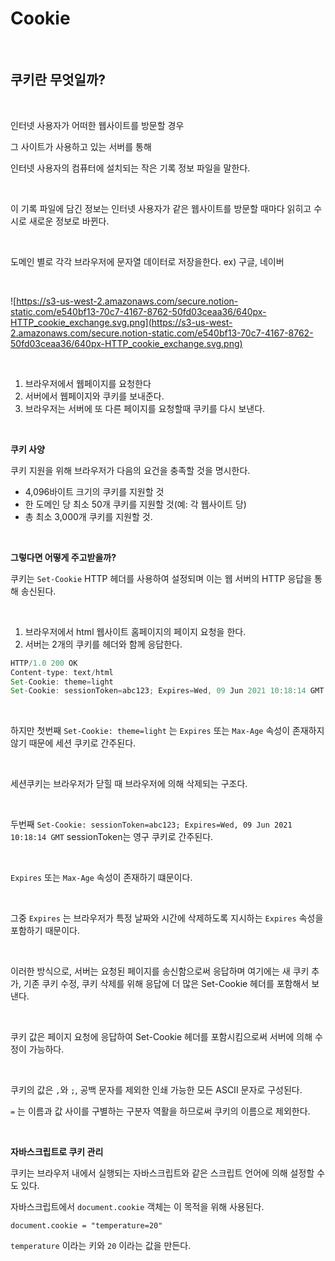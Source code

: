 # Cookie

<br>

## **쿠키란 무엇일까?**

<br>

인터넷 사용자가 어떠한 웹사이트를 방문할 경우 

그 사이트가 사용하고 있는 서버를 통해 

인터넷 사용자의 컴퓨터에 설치되는 작은 기록 정보 파일을 말한다.

<br>

이 기록 파일에 담긴 정보는 인터넷 사용자가 같은 웹사이트를 방문할 때마다 읽히고 수시로 새로운 정보로 바뀐다.

<br>

도메인 별로 각각 브라우저에 문자열 데이터로 저장을한다. ex) 구글, 네이버

<br>

![https://s3-us-west-2.amazonaws.com/secure.notion-static.com/e540bf13-70c7-4167-8762-50fd03ceaa36/640px-HTTP_cookie_exchange.svg.png](https://s3-us-west-2.amazonaws.com/secure.notion-static.com/e540bf13-70c7-4167-8762-50fd03ceaa36/640px-HTTP_cookie_exchange.svg.png)

<br>

1. 브라우저에서 웹페이지를 요청한다
2. 서버에서 웹페이지와 쿠키를 보내준다.
3. 브라우저는 서버에 또 다른 페이지를 요청할때 쿠키를 다시 보낸다.

<br>

**쿠키 사양**

쿠키 지원을 위해 브라우저가 다음의 요건을 충족할 것을 명시한다.

- 4,096바이트 크기의 쿠키를 지원할 것
- 한 도메인 당 최소 50개 쿠키를 지원할 것(예: 각 웹사이트 당)
- 총 최소 3,000개 쿠키를 지원할 것.

<br>

**그렇다면 어떻게 주고받을까?**

쿠키는 `Set-Cookie` HTTP 헤더를 사용하여 설정되며 이는 웹 서버의 HTTP 응답을 통해 송신된다.

<br>

1. 브라우저에서 html 웹사이트 홈페이지의 페이지 요청을 한다.
2. 서버는 2개의 쿠키를 헤더와 함께 응답한다.

```jsx
HTTP/1.0 200 OK
Content-type: text/html
Set-Cookie: theme=light
Set-Cookie: sessionToken=abc123; Expires=Wed, 09 Jun 2021 10:18:14 GMT
```

<br>

하지만 첫번째 `Set-Cookie: theme=light` 는 `Expires` 또는 `Max-Age` 속성이 존재하지 않기 때문에 세션 쿠키로 간주된다.

<br>

세션쿠키는 브라우저가 닫힐 때 브라우저에 의해 삭제되는 구조다.

<br>

두번째 `Set-Cookie: sessionToken=abc123; Expires=Wed, 09 Jun 2021 10:18:14 GMT` sessionToken는 영구 쿠키로 간주된다.

<br>

`Expires` 또는 `Max-Age` 속성이 존재하기 떄문이다.

<br>

그중 `Expires` 는 브라우저가 특정 날짜와 시간에 삭제하도록 지시하는 `Expires` 속성을 포함하기 때문이다.

<br>

이러한 방식으로, 서버는 요청된 페이지를 송신함으로써 응답하며 여기에는 새 쿠키 추가, 기존 쿠키 수정, 쿠키 삭제를 위해 응답에 더 많은 Set-Cookie 헤더를 포함해서 보낸다.

<br>

쿠키 값은 페이지 요청에 응답하여 Set-Cookie 헤더를 포함시킴으로써 서버에 의해 수정이 가능하다.

<br>

쿠키의 값은 `,`와 `;`, 공백 문자를 제외한 인쇄 가능한 모든 ASCII 문자로 구성된다. 

`=` 는 이름과 값 사이를 구별하는 구분자 역활을 하므로써 쿠키의 이름으로 제외한다.

<br>

**자바스크립트로 쿠키 관리**

쿠키는 브라우저 내에서 실행되는 자바스크립트와 같은 스크립트 언어에 의해 설정할 수도 있다. 

자바스크립트에서 `document.cookie` 객체는 이 목적을 위해 사용된다.

`document.cookie = "temperature=20"`

 `temperature` 이라는 키와 `20` 이라는 값을 만든다.